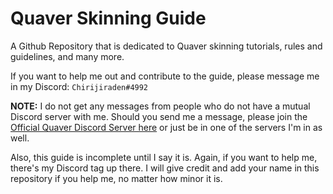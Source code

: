 # Quaver Skinning Guide

A Github Repository that is dedicated to Quaver skinning tutorials, rules and guidelines, and many more.

If you want to help me out and contribute to the guide, please message me in my Discord: `Chirijiraden#4992`

**NOTE:** I do not get any messages from people who do not have a mutual Discord server with me. Should you send me a message, please join the [Official Quaver Discord Server here](https://discord.gg/quaver) or just be in one of the servers I'm in as well.

Also, this guide is incomplete until I say it is. Again, if you want to help me, there's my Discord tag up there. I will give credit and add your name in this repository if you help me, no matter how minor it is.